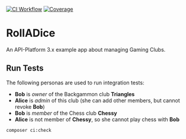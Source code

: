 [![CI Workflow](https://github.com/bpolaszek/rolladice/actions/workflows/ci.yml/badge.svg)](https://github.com/bpolaszek/rolladice/actions/workflows/ci.yml)
[![Coverage](https://codecov.io/gh/bpolaszek/rolladice/branch/main/graph/badge.svg?token=L5ulTaymbt)](https://codecov.io/gh/bpolaszek/rolladice)

# RollADice

An API-Platform 3.x example app about managing Gaming Clubs.

## Run Tests

The following personas are used to run integration tests:

- **Bob** is _owner_ of the Backgammon club **Triangles**
- **Alice** is _admin_ of this club (she can add other members, but cannot revoke **Bob**)
- **Bob** is _member_ of the Chess club **Chessy**
- **Alice** is not member of **Chessy**, so she cannot play chess with **Bob**

```bash
composer ci:check
```

